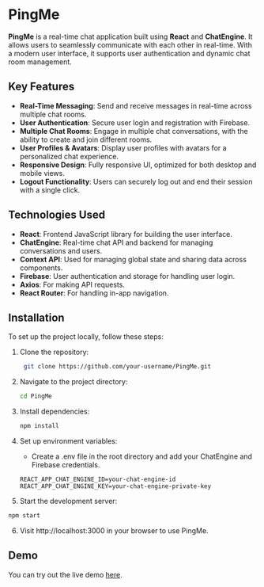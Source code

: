 # PingMe

**PingMe** is a real-time chat application built using **React** and **ChatEngine**. It allows users to seamlessly communicate with each other in real-time. With a modern user interface, it supports user authentication and dynamic chat room management.

## Key Features

- **Real-Time Messaging**: Send and receive messages in real-time across multiple chat rooms.
- **User Authentication**: Secure user login and registration with Firebase.
- **Multiple Chat Rooms**: Engage in multiple chat conversations, with the ability to create and join different rooms.
- **User Profiles & Avatars**: Display user profiles with avatars for a personalized chat experience.
- **Responsive Design**: Fully responsive UI, optimized for both desktop and mobile views.
- **Logout Functionality**: Users can securely log out and end their session with a single click.

## Technologies Used

- **React**: Frontend JavaScript library for building the user interface.
- **ChatEngine**: Real-time chat API and backend for managing conversations and users.
- **Context API**: Used for managing global state and sharing data across components.
- **Firebase**: User authentication and storage for handling user login.
- **Axios**: For making API requests.
- **React Router**: For handling in-app navigation.

## Installation

To set up the project locally, follow these steps:

1. Clone the repository:
    ```bash
     git clone https://github.com/your-username/PingMe.git
    ```

2. Navigate to the project directory:
   ```bash
   cd PingMe
   ```

3. Install dependencies:
   ```bash
   npm install
   ```

4. Set up environment variables:
   - Create a .env file in the root directory and add your ChatEngine and Firebase credentials.
    ```
    REACT_APP_CHAT_ENGINE_ID=your-chat-engine-id
    REACT_APP_CHAT_ENGINE_KEY=your-chat-engine-private-key
    ```

5. Start the development server:
  ```bash
  npm start
  ```

6. Visit http://localhost:3000 in your browser to use PingMe.

## Demo
You can try out the live demo [here](https://pn-me.netlify.app/).
